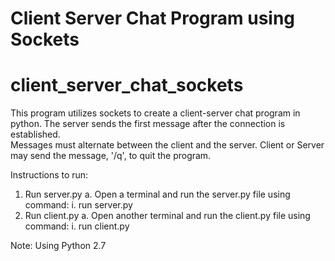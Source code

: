 # Client Server Chat Program using Sockets 
# client_server_chat_sockets

This program utilizes sockets to create a client-server chat program in python.  The server sends the first message after the connection is established.  
Messages must alternate between the client and the server.  Client or Server may send the message, '/q', to quit the program.

Instructions to run:
1)	Run server.py
  a.	Open a terminal and run the server.py file using command:
    i.	run server.py
2)	Run client.py
  a.	Open another terminal and run the client.py file using command:
    i.	run client.py

Note:  Using Python 2.7
